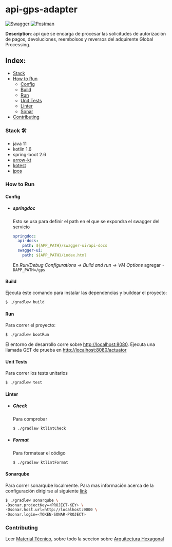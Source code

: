 # api-gps-adapter
[![Swagger](https://img.shields.io/badge/Swagger-85EA2D?style=for-the-badge&logo=Swagger&logoColor=white)](https://api-internal.dev.apps.menta.global/gps/swagger-ui/index.html)
[![Postman](https://img.shields.io/badge/Postman-FF6C37?style=for-the-badge&logo=Postman&logoColor=white)](postman)

**Description**: api que se encarga de procesar las solicitudes de autorización de pagos, devoluciones, reembolsos y reversos del adquirente Global Processing.


## Index:
- [Stack](#stack)
- [How to Run](#how-to-run)
    - [Config](#config)
    - [Build](#build)
    - [Run](#run)
    - [Unit Tests](#unit-tests)
    - [Linter](#linter)
    - [Sonar](#sonarqube)
- [Contributing](#contributing)

### Stack 🛠️
- java 11
- kotlin 1.6
- spring-boot 2.6
- [arrow-kt](https://arrow-kt.io/)
- [kotest](https://kotest.io/)
- [jpos](http://www.jpos.org/)

### How to Run

#### Config

- ##### springdoc

  Esto se usa para definir el path en el que se expondra el swagger del servicio

  ```yaml
  springdoc:
    api-docs:
      path: ${APP_PATH}/swagger-ui/api-docs
    swagger-ui:
      path: ${APP_PATH}/index.html
  ```

  En _Run/Debug Configurations_ -> _Build and run_ -> _VM Options_ agregar `-DAPP_PATH=/gps`

#### Build

Ejecuta éste comando para instalar las dependencias y buildear el proyecto:

```bash
$ ./gradlew build
```

#### Run

Para correr el proyecto:

```bash
$ ./gradlew bootRun
```

El entorno de desarrollo corre sobre <http://localhost:8080>. Ejecuta una llamada GET de prueba en <http://localhost:8080/actuator>

#### Unit Tests

Para correr los tests unitarios
```bash
$ ./gradlew test
```

#### Linter
- ##### Check
  Para comprobar
  ```bash
  $ ./gradlew ktlintCheck
  ```
- ##### Format
  Para formatear el código
  ```bash
  $ ./gradlew ktlintFormat
  ```

#### Sonarqube

Para correr sonarqube localmente. Para mas información acerca de la configuración dirigirse al siguiente [link](https://mentaglobal.atlassian.net/wiki/spaces/PROD/pages/16777217/Sonarqube+local)
```bash
$ ./gradlew sonarqube \
-Dsonar.projectKey=<PROJECT-KEY> \
-Dsonar.host.url=http://localhost:9000 \
-Dsonar.login=<TOKEN-SONAR-PROJECT>
```

### Contributing
Leer [Material Técnico](https://mentaglobal.atlassian.net/wiki/spaces/PROD/pages/3965199/Material+T+cnico), sobre todo la seccion sobre [Arquitectura Hexagonal](https://mentaglobal.atlassian.net/wiki/spaces/PROD/pages/4423684/Arquitectura+Hexagonal)



